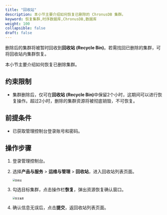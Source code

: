 ```yaml
---
title: "回收站"
description: 本小节主要介绍如何恢复已删除的 ChronusDB 集群。 
keyword: 恢复集群,时序数据库,ChronusDB,数据库 
weight: 100
collapsible: false
draft: false
---
```




删除后的集群将被暂时回收到<b>回收站 (Recycle Bin)</b>。若需找回已删除的集群，可将回收站内集群恢复。

本小节主要介绍如何恢复已删除集群。

## 约束限制

- 集群删除后，仅可在<b>回收站 (Recycle Bin)</b>中保留2个小时，这期间可以进行恢复操作。超过2小时，删除的集群资源将被彻底销毁，不可恢复。

## 前提条件

- 已获取管理控制台登录账号和密码。

## 操作步骤

1. 登录管理控制台。
2. 选择**产品与服务** > **运维与管理** > **回收站**，进入回收站列表页面。

   <img src="../../../_images/recycle_list.png" alt="回收站" style="zoom:50%;" />

3. 勾选目标集群，点击操作栏**恢复**，弹出资源恢复确认窗口。

   <img src="../../../_images/recycle_cluster.png" alt="恢复集群" style="zoom:50%;" />

4. 确认信息无误后，点击**提交**，返回收站列表页面。
